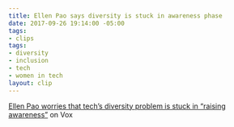 ```yaml
---
title: Ellen Pao says diversity is stuck in awareness phase
date: 2017-09-26 19:14:00 -05:00
tags:
- clips
tags:
- diversity
- inclusion
- tech
- women in tech
layout: clip
---
```


[Ellen Pao worries that tech’s diversity problem is stuck in “raising awareness”](https://www.vox.com/conversations/2017/9/26/16367602/ellen-pao-diversity-tech-silicon-valley-sexism) on Vox